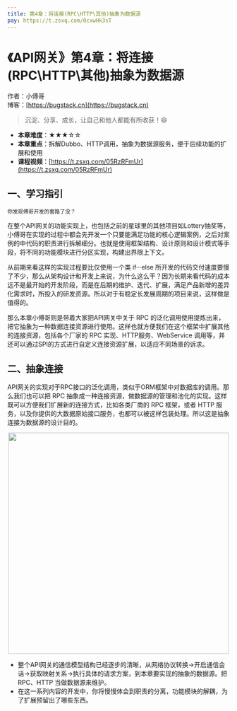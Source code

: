 ```yaml
---
title: 第4章：将连接(RPC\HTTP\其他)抽象为数据源
pay: https://t.zsxq.com/0cxwHk3sT
---
```


# 《API网关》第4章：将连接(RPC\HTTP\其他)抽象为数据源

作者：小傅哥
<br/>博客：[https://bugstack.cn](https://bugstack.cn)

>沉淀、分享、成长，让自己和他人都能有所收获！😄

- **本章难度**：★★★☆☆
- **本章重点**：拆解Dubbo、HTTP调用，抽象为数据源服务，便于后续功能的扩展和使用
- **课程视频**：[https://t.zsxq.com/05RzRFmUr](https://t.zsxq.com/05RzRFmUr)

## 一、学习指引

`你发现傅哥开发的套路了没？`

在整个API网关的功能实现上，也包括之前的星球里的其他项目如Lottery抽奖等，小傅哥在实现的过程中都会先开发一个只要能满足功能的核心逻辑案例，之后对案例的中代码的职责进行拆解细分。也就是使用框架结构、设计原则和设计模式等手段，将不同的功能模块进行分区实现，构建出界限上下文。

从前期来看这样的实现过程要比仅使用一个类 if···else 所开发的代码交付速度要慢了不少，那么从架构设计和开发上来说，为什么这么干？因为长期来看代码的成本远不是最开始的开发阶段，而是在后期的维护、迭代、扩展，满足产品新增的差异化需求时，所投入的研发资源。所以对于有稳定长发展周期的项目来说，这样做是值得的。

那么本章小傅哥则是带着大家把API网关中关于 RPC 的泛化调用使用提炼出来，把它抽象为一种数据连接资源进行使用。这样也就方便我们在这个框架中扩展其他的连接资源，包括各个厂家的 RPC 实现、HTTP服务、WebService 调用等，并还可以通过SPI的方式进行自定义连接资源扩展，以适应不同场景的诉求。

## 二、抽象连接

API网关的实现对于RPC接口的泛化调用，类似于ORM框架中对数据库的调用。那么我们也可以把 RPC 抽象成一种连接资源，做数据源的管理和池化的实现。这样既可以方便我们扩展新的连接方式，比如各类厂商的 RPC 框架，或者 HTTP 服务，以及你提供的大数据原始接口服务，也都可以被这样包装处理。所以这是抽象连接为数据源的设计目的。

<div align="center">
    <img src="https://bugstack.cn/images/article/assembly/api-gateway/api-gateway-4-01.png?raw=true" width="500px">
</div>

- 整个API网关的通信模型结构已经逐步的清晰，从网络协议转换->开启通信会话->获取映射关系->执行具体的请求方案，到本章要实现的抽象的数据源。把 RPC、HTTP 当做数据源来维护。
- 在这一系列内容的开发中，你将慢慢体会到职责的分离，功能模块的解耦，为了扩展预留出了哪些东西。